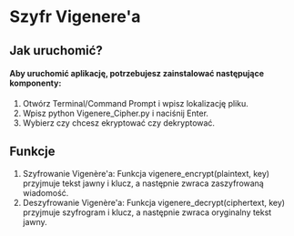 <!DOCTYPE html>
<html lang="pl">

<body>
    <H1>Szyfr Vigenere'a</H1>  
    <H2>Jak uruchomić? </H2>
    <H4>Aby uruchomić aplikację, potrzebujesz zainstalować następujące komponenty:</H4>
    <p>
        <ol>
            <li>Otwórz Terminal/Command Prompt i wpisz lokalizację pliku.</li>
            <li>Wpisz python Vigenere_Cipher.py i naciśnij Enter.</li>
            <li>Wybierz czy chcesz ekryptować czy dekryptować.</li>
        </ol>
    </p> 
    <H2>Funkcje </H2>
    <p>
        <ol>
            <li>Szyfrowanie Vigenère'a: Funkcja vigenere_encrypt(plaintext, key) przyjmuje tekst jawny i klucz, a następnie zwraca zaszyfrowaną wiadomość.</li>
            <li>Deszyfrowanie Vigenère'a: Funkcja vigenere_decrypt(ciphertext, key) przyjmuje szyfrogram i klucz, a następnie zwraca oryginalny tekst jawny.</li>
        </ol>
    </p>    
</body>
</html>
